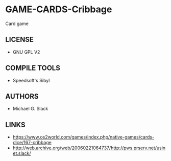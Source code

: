 # GAME-CARDS-Cribbage
Card game 

## LICENSE
* GNU GPL V2

## COMPILE TOOLS
* Speedsoft's Sibyl
 
## AUTHORS
* Michael G. Slack

## LINKS
* https://www.os2world.com/games/index.php/native-games/cards-dice/167-cribbage
* http://web.archive.org/web/20060221064737/http://pws.prserv.net/usinet.slack/
